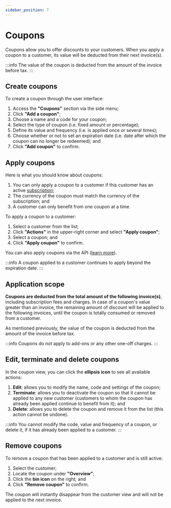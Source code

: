 ```yaml
---
sidebar_position: 7
---
```


# Coupons
Coupons allow you to offer discounts to your customers. When you apply a coupon to a customer, its value will be deducted from their next invoice(s).

:::info
The value of the coupon is deducted from the amount of the invoice before tax.
:::

## Create coupons
To create a coupon through the user interface:
1. Access the **"Coupons"** section via the side menu;
2. Click **"Add a coupon"**;
3. Choose a name and a code for your coupon;
4. Select the type of coupon (i.e. fixed amount or percentage);
5. Define its value and frequency (i.e. is applied once or several times);
6. Choose whether or not to set an expiration date (i.e. date after which the coupon can no longer be redeemed); and
7. Click **"Add coupon"** to confirm.

## Apply coupons
Here is what you should know about coupons:
1. You can only apply a coupon to a customer if this customer has an active [subscription](../guide/plans/subscription);
2. The currency of the coupon must match the currency of the subscription; and
3. A customer can only benefit from one coupon at a time.

To apply a coupon to a customer:
1. Select a customer from the list;
2. Click **"Actions"** in the upper-right corner and select **"Apply coupon"**;
3. Select a coupon; and
4. Click **"Apply coupon"** to confirm.

You can also apply coupons via the API ([learn more](../api/coupons/apply-coupon)).

:::info
A coupon applied to a customer continues to apply beyond the expiration date.
:::

## Application scope
**Coupons are deducted from the total amount of the following invoice(s)**, including subscription fees and charges. In case of a coupon's value greater than an invoice, the remaining amount of discount will be applied to the following invoices, until the coupon is totally consumed or removed from a customer.

As mentioned previously, the value of the coupon is deducted from the amount of the invoice before tax.

:::info
Coupons do not apply to add-ons or any other one-off charges.
:::

## Edit, terminate and delete coupons
In the coupon view, you can click the **ellipsis icon** to see all available actions:
1. **Edit**: allows you to modify the name, code and settings of the coupon;
2. **Terminate**: allows you to deactivate the coupon so that it cannot be applied to any new customer (customers to whom the coupon has already been applied continue to benefit from it); and
3. **Delete**: allows you to delete the coupon and remove it from the list (this action cannot be undone).

:::info
You cannot modify the code, value and frequency of a coupon, or delete it, if it has already been applied to a customer.
:::

## Remove coupons
To remove a coupon that has been applied to a customer and is still active:
1. Select the customer;
2. Locate the coupon under **"Overview"**;
3. Click the **bin icon** on the right; and
4. Click **"Remove coupon"** to confirm.

The coupon will instantly disappear from the customer view and will not be applied to the next invoice.
